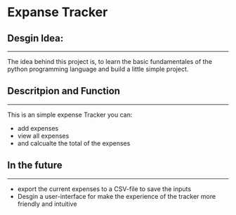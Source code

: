 # Expanse Tracker 

## Desgin Idea:
---
The idea behind this project is, to learn the basic fundamentales of the python programming language and build a little simple project. 
## Descritpion and Function
---
This is an simple expense Tracker you can:
- add expenses
- view all expenses
- and calcualte the total of the expenses

## In the future 
---
- export the current expenses to a CSV-file to save the inputs
- Desgin a user-interface for make the experience of the tracker more friendly and intuitive 
